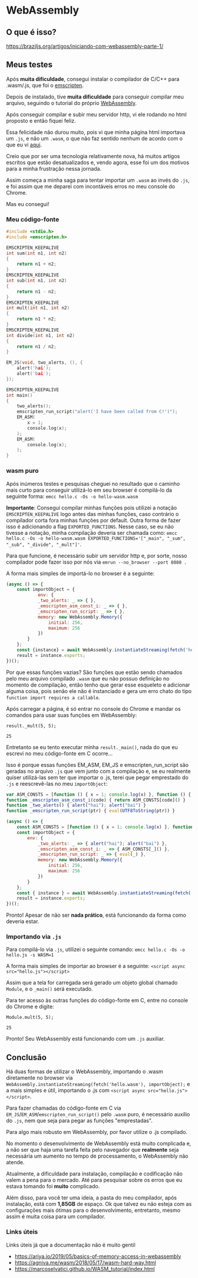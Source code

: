 # WebAssembly

## O que é isso?

https://braziljs.org/artigos/iniciando-com-webassembly-parte-1/

## Meus testes

Após **muita dificuldade**, consegui instalar o compilador de C/C++ para .wasm/.js, que foi o [emscripten](https://emscripten.org/index.html).

Depois de instalado, tive **muita dificuldade** para conseguir compilar meu arquivo, seguindo o tutorial do próprio [WebAssembly](https://webassembly.org/getting-started/developers-guide/).

Após conseguir compilar e subir meu servidor http, vi ele rodando no html proposto e então fiquei feliz.

Essa felicidade não durou muito, pois vi que minha página html importava um `.js`, e não um `.wasm`, o que não faz sentido nenhum de acordo com o que eu vi [aqui](https://braziljs.org/artigos/iniciando-com-webassembly-parte-2/).

Creio que por ser uma tecnologia relativamente nova, há muitos artigos escritos que estão desatualizados e, vendo agora, esse foi um dos motivos para a minha frustração nessa jornada.

Assim começa a minha saga para tentar importar um `.wasm` ao invés do `.js`, e foi assim que me deparei com incontáveis erros no meu console do Chrome.

Mas eu consegui!

### Meu código-fonte

```C
#include <stdio.h>
#include <emscripten.h>

EMSCRIPTEN_KEEPALIVE
int sum(int n1, int n2)
{
    return n1 + n2;
}
EMSCRIPTEN_KEEPALIVE
int sub(int n1, int n2)
{
    return n1 - n2;
}
EMSCRIPTEN_KEEPALIVE
int mult(int n1, int n2)
{
    return n1 * n2;
}
EMSCRIPTEN_KEEPALIVE
int divide(int n1, int n2)
{
    return n1 / n2;
}

EM_JS(void, two_alerts, (), {
    alert('hai');
    alert('bai');
});

EMSCRIPTEN_KEEPALIVE
int main()
{
    two_alerts();
    emscripten_run_script("alert('I have been called from C!')");
    EM_ASM(
        x = 1;
        console.log(x);
    );
    EM_ASM(
        console.log(x);
    );
}
```

### wasm puro

Após inúmeros testes e pesquisas cheguei no resultado que o caminho mais curto para conseguir utilizá-lo em seu browser é compilá-lo da seguinte forma: `emcc hello.c -Os -o hello-wasm.wasm`

**Importante**: Consegui compilar minhas funções pois utilizei a notação `EMSCRIPTEN_KEEPALIVE` logo antes das minhas funções, caso contrário o compilador corta fora minhas funções por default. Outra forma de fazer isso é adicionando a flag `EXPORTED_FUNCTIONS`. Nesse caso, se eu não tivesse a notação, minha compilação deveria ser chamada como:
`emcc hello.c -Os -o hello-wasm.wasm EXPORTED_FUNCTIONS='["_main", "_sum", "_sub", "_divide", "_mult"]'`.

Para que funcione, é necessário subir um servidor http e, por sorte, nosso compilador pode fazer isso por nós via `emrun --no_browser --port 8080 .`

A forma mais simples de importá-lo no browser é a seguinte:

```javascript
(async () => {
    const importObject = {
            env: {
            _two_alerts: _ => { },
            _emscripten_asm_const_i: _ => { },
            _emscripten_run_script: _ => { },
            memory: new WebAssembly.Memory({
                initial: 256,
                maximum: 256
            })
        }
    };
    const {instance} = await WebAssembly.instantiateStreaming(fetch('hello-wasm.wasm'), importObject);
    result = instance.exports;
})();
```

Por que essas funções vazias? São funções que estão sendo chamados pelo meu arquivo compilado `.wasm` que eu não possuo definição no momento de compilação, então tenho que gerar esse esqueleto e adicionar alguma coisa, pois senão ele não é instanciado e gera um erro chato do tipo `function import requires a callable`.

Após carregar a página, é só entrar no console do Chrome e mandar os comandos para usar suas funções em WebAssembly:
```
result._mult(5, 5);

25
```

Entretanto se eu tento executar minha `result._main()`, nada do que eu escrevi no meu código-fonte em C ocorre...

Isso é porque essas funções EM_ASM, EM_JS e emscripten_run_script são geradas no arquivo `.js` que vem junto com a compilação e, se eu realmente quiser utilizá-las sem ter que importar o .js, terei que pegar emprestado do `.js` e reescrevê-las no meu `importObject`:

```javascript
var ASM_CONSTS = [function () { x = 1; console.log(x) }, function () { console.log(x) }];
function _emscripten_asm_const_i(code) { return ASM_CONSTS[code]() }
function _two_alerts() { alert("hai"); alert("bai") }
function _emscripten_run_script(ptr) { eval(UTF8ToString(ptr)) }
```

```javascript
(async () => {
    const ASM_CONSTS = [function () { x = 1; console.log(x) }, function () { console.log(x) }];
    const importObject = {
        env: {
            _two_alerts: _ => { alert("hai"); alert("bai") },
            _emscripten_asm_const_i: _ => { ASM_CONSTS[_]() },
            _emscripten_run_script: _ => { eval(_) },
            memory: new WebAssembly.Memory({
                initial: 256,
                maximum: 256
            })
        }
    };
    const { instance } = await WebAssembly.instantiateStreaming(fetch('hello-wasm.wasm'), importObject);
    result = instance.exports;
})();
```

Pronto! Apesar de não ser **nada prático**, está funcionando da forma como deveria estar.

### Importando via `.js`

Para compilá-lo via `.js`, utilizei o seguinte comando: `emcc hello.c -Os -o hello.js -s WASM=1`

A forma mais simples de importar ao browser é a seguinte:
`<script async src="hello.js"></script>`

Assim que a tela for carregada será gerado um objeto global chamado `Module`, e o `_main()` será executado.

Para ter acesso às outras funções do código-fonte em C, entre no console do Chrome e digite:
```
Module.mult(5, 5);

25
```
Pronto! Seu WebAssembly está funcionando com um `.js` auxiliar.

## Conclusão

Há duas formas de utilizar o WebAssembly, importando o .wasm diretamente no browser via `WebAssembly.instantiateStreaming(fetch('hello.wasm'), importObject);` e a mais simples e útil, importando o .js com `<script async src="hello.js"></script>`.

Para fazer chamadas do código-fonte em C via `EM_JS`/`EM_ASM`/`emscripten_run_script()` pelo `.wasm` puro, é necessário auxílio do `.js`, nem que seja para pegar as funções "emprestadas".

Para algo mais robusto em WebAssembly, por favor utilize o .js compilado.

No momento o desenvolvimento de WebAssembly está muito complicada e, a não ser que haja uma tarefa feita pelo navegador que **realmente** seja necessária um aumento no tempo de processamento, o WebAssembly não atende.

Atualmente, a dificuldade para instalação, compilação e codificação não valem a pena para o mercado. Até para pesquisar sobre os erros que eu estava tomando foi **muito** complicado.

Além disso, para você ter uma ideia, a pasta do meu compilador, após instalação, está com **1,85GB** de espaço. Ok que talvez eu não esteja com as configurações mais ótimas para o desenvolvimento, entretanto, mesmo assim é muita coisa para um compilador.

### Links úteis

Links úteis já que a documentação não é muito gentil
- https://ariya.io/2019/05/basics-of-memory-access-in-webassembly
- https://agniva.me/wasm/2018/05/17/wasm-hard-way.html
- https://marcoselvatici.github.io/WASM_tutorial/index.html
